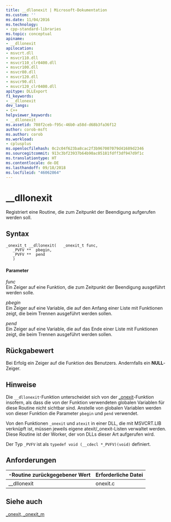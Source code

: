 ```yaml
---
title: __dllonexit | Microsoft-Dokumentation
ms.custom: ''
ms.date: 11/04/2016
ms.technology:
- cpp-standard-libraries
ms.topic: conceptual
apiname:
- __dllonexit
apilocation:
- msvcrt.dll
- msvcr110.dll
- msvcr110_clr0400.dll
- msvcr100.dll
- msvcr80.dll
- msvcr120.dll
- msvcr90.dll
- msvcr120_clr0400.dll
apitype: DLLExport
f1_keywords:
- __dllonexit
dev_langs:
- C++
helpviewer_keywords:
- __dllonexit
ms.assetid: 708f2ceb-f95c-46b0-a58d-d68b3fa36f12
author: corob-msft
ms.author: corob
ms.workload:
- cplusplus
ms.openlocfilehash: 0c2c04f623ba8cac2f3b967007079d41689d2346
ms.sourcegitcommit: 913c3bf23937b64b90ac05181fdff3df947d9f1c
ms.translationtype: HT
ms.contentlocale: de-DE
ms.lasthandoff: 09/18/2018
ms.locfileid: "46062864"
---
```

# <a name="dllonexit"></a>__dllonexit

Registriert eine Routine, die zum Zeitpunkt der Beendigung aufgerufen werden soll.

## <a name="syntax"></a>Syntax

```
_onexit_t __dllonexit(   _onexit_t func,
   _PVFV **  pbegin,
   _PVFV **  pend
   )
```

#### <a name="parameters"></a>Parameter

*func*<br/>
Ein Zeiger auf eine Funktion, die zum Zeitpunkt der Beendigung ausgeführt werden solle.

*pbegin*<br/>
Ein Zeiger auf eine Variable, die auf den Anfang einer Liste mit Funktionen zeigt, die beim Trennen ausgeführt werden sollen.

*pend*<br/>
Ein Zeiger auf eine Variable, die auf das Ende einer Liste mit Funktionen zeigt, die beim Trennen ausgeführt werden sollen.

## <a name="return-value"></a>Rückgabewert

Bei Erfolg ein Zeiger auf die Funktion des Benutzers. Andernfalls ein **NULL**-Zeiger.

## <a name="remarks"></a>Hinweise

Die `__dllonexit`-Funktion unterscheidet sich von der [_onexit](../c-runtime-library/reference/onexit-onexit-m.md)-Funktion insofern, als dass die von der Funktion verwendeten globalen Variablen für diese Routine nicht sichtbar sind. Anstelle von globalen Variablen werden von dieser Funktion die Parameter `pbegin` und `pend` verwendet.

Von den Funktionen `_onexit` und `atexit` in einer DLL, die mit MSVCRT.LIB verknüpft ist, müssen jeweils eigene atexit/_onexit-Listen verwaltet werden. Diese Routine ist der Worker, der von DLLs dieser Art aufgerufen wird.

Der Typ `_PVFV` ist als `typedef void (__cdecl *_PVFV)(void)` definiert.

## <a name="requirements"></a>Anforderungen

|-Routine zurückgegebener Wert|Erforderliche Datei|
|-------------|-------------------|
|__dllonexit|onexit.c|

## <a name="see-also"></a>Siehe auch

[_onexit, _onexit_m](../c-runtime-library/reference/onexit-onexit-m.md)